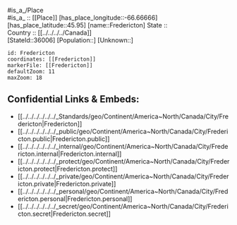 ﻿---
location: [45.95,-66.66666] 
mapzoom: [7,12] 
mapmarker: city 
type: City
tags:
- geo/City


SpocWebEntityId: 36120
isDeleted: false
confidential: public

---
#is_a_/Place  
#is_a_ :: [[Place]] 
[has_place_longitude::-66.66666] 
[has_place_latitude::45.95] 
[name::Fredericton] 
State ::  
Country :: [[../../../../Canada]]  
[StateId::36006] 
[Population::] 
[Unknown::] 


```leaflet
id: Fredericton
coordinates: [[Fredericton]] 
markerFile: [[Fredericton]] 
defaultZoom: 11 
maxZoom: 18
```


## Confidential Links & Embeds: 
- [[../../../../../../_Standards/geo/Continent/America~North/Canada/City/Fredericton|Fredericton]] 
- [[../../../../../../_public/geo/Continent/America~North/Canada/City/Fredericton.public|Fredericton.public]] 
- [[../../../../../../_internal/geo/Continent/America~North/Canada/City/Fredericton.internal|Fredericton.internal]] 
- [[../../../../../../_protect/geo/Continent/America~North/Canada/City/Fredericton.protect|Fredericton.protect]] 
- [[../../../../../../_private/geo/Continent/America~North/Canada/City/Fredericton.private|Fredericton.private]] 
- [[../../../../../../_personal/geo/Continent/America~North/Canada/City/Fredericton.personal|Fredericton.personal]] 
- [[../../../../../../_secret/geo/Continent/America~North/Canada/City/Fredericton.secret|Fredericton.secret]] 
